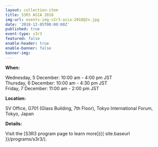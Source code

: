 ```yaml
---
layout: collection-item
title: S3R3 ASIA 2018
img-url: events-img-s3r3-asia-2018@2x.jpg
date: '2018-12-05T00:00:00Z'
published: true
event-type: s3r3
featured: false
enable-header: true
enable-banner: false
banner-img:
---
```

**When:**

Wednesday, 5 December:  10:00 am - 4:00 pm JST  
Thursday, 6 December:  10:00 am - 4:30 pm JST  
Friday, 7 December:  11:00 am - 2:00 pm JST

**Location:** 

SV Office, G701 (Glass Building, 7th Floor), Tokyo International Forum, Tokyo, Japan 

**Details:** 

Visit the [S3R3 program page to learn more]({{ site.baseurl }}/programs/s3r3/).